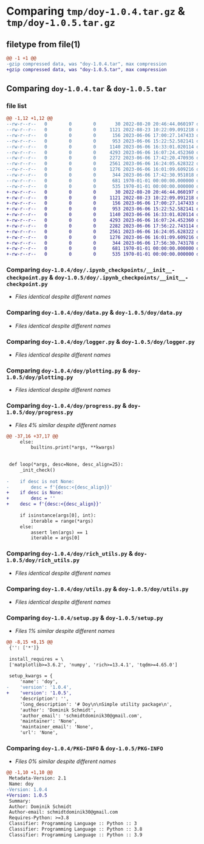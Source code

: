 # Comparing `tmp/doy-1.0.4.tar.gz` & `tmp/doy-1.0.5.tar.gz`

## filetype from file(1)

```diff
@@ -1 +1 @@
-gzip compressed data, was "doy-1.0.4.tar", max compression
+gzip compressed data, was "doy-1.0.5.tar", max compression
```

## Comparing `doy-1.0.4.tar` & `doy-1.0.5.tar`

### file list

```diff
@@ -1,12 +1,12 @@
--rw-r--r--   0        0        0       30 2022-08-20 20:46:44.060197 doy-1.0.4/README.md
--rw-r--r--   0        0        0     1121 2022-08-23 10:22:09.091218 doy-1.0.4/doy/.ipynb_checkpoints/__init__-checkpoint.py
--rw-r--r--   0        0        0      156 2023-06-06 17:00:27.147433 doy-1.0.4/doy/__init__.py
--rw-r--r--   0        0        0      953 2023-06-06 15:22:52.582141 doy-1.0.4/doy/data.py
--rw-r--r--   0        0        0     1140 2023-06-06 16:33:01.020114 doy-1.0.4/doy/logger.py
--rw-r--r--   0        0        0     4293 2023-06-06 16:07:24.452360 doy-1.0.4/doy/plotting.py
--rw-r--r--   0        0        0     2272 2023-06-06 17:42:20.470936 doy-1.0.4/doy/progress.py
--rw-r--r--   0        0        0     2561 2023-06-06 16:24:05.628322 doy-1.0.4/doy/rich_utils.py
--rw-r--r--   0        0        0     1276 2023-06-06 16:01:09.609216 doy-1.0.4/doy/utils.py
--rw-r--r--   0        0        0      344 2023-06-06 17:42:30.951018 doy-1.0.4/pyproject.toml
--rw-r--r--   0        0        0      681 1970-01-01 00:00:00.000000 doy-1.0.4/setup.py
--rw-r--r--   0        0        0      535 1970-01-01 00:00:00.000000 doy-1.0.4/PKG-INFO
+-rw-r--r--   0        0        0       30 2022-08-20 20:46:44.060197 doy-1.0.5/README.md
+-rw-r--r--   0        0        0     1121 2022-08-23 10:22:09.091218 doy-1.0.5/doy/.ipynb_checkpoints/__init__-checkpoint.py
+-rw-r--r--   0        0        0      156 2023-06-06 17:00:27.147433 doy-1.0.5/doy/__init__.py
+-rw-r--r--   0        0        0      953 2023-06-06 15:22:52.582141 doy-1.0.5/doy/data.py
+-rw-r--r--   0        0        0     1140 2023-06-06 16:33:01.020114 doy-1.0.5/doy/logger.py
+-rw-r--r--   0        0        0     4293 2023-06-06 16:07:24.452360 doy-1.0.5/doy/plotting.py
+-rw-r--r--   0        0        0     2282 2023-06-06 17:56:22.743114 doy-1.0.5/doy/progress.py
+-rw-r--r--   0        0        0     2561 2023-06-06 16:24:05.628322 doy-1.0.5/doy/rich_utils.py
+-rw-r--r--   0        0        0     1276 2023-06-06 16:01:09.609216 doy-1.0.5/doy/utils.py
+-rw-r--r--   0        0        0      344 2023-06-06 17:56:30.743178 doy-1.0.5/pyproject.toml
+-rw-r--r--   0        0        0      681 1970-01-01 00:00:00.000000 doy-1.0.5/setup.py
+-rw-r--r--   0        0        0      535 1970-01-01 00:00:00.000000 doy-1.0.5/PKG-INFO
```

### Comparing `doy-1.0.4/doy/.ipynb_checkpoints/__init__-checkpoint.py` & `doy-1.0.5/doy/.ipynb_checkpoints/__init__-checkpoint.py`

 * *Files identical despite different names*

### Comparing `doy-1.0.4/doy/data.py` & `doy-1.0.5/doy/data.py`

 * *Files identical despite different names*

### Comparing `doy-1.0.4/doy/logger.py` & `doy-1.0.5/doy/logger.py`

 * *Files identical despite different names*

### Comparing `doy-1.0.4/doy/plotting.py` & `doy-1.0.5/doy/plotting.py`

 * *Files identical despite different names*

### Comparing `doy-1.0.4/doy/progress.py` & `doy-1.0.5/doy/progress.py`

 * *Files 4% similar despite different names*

```diff
@@ -37,16 +37,17 @@
     else:
         builtins.print(*args, **kwargs)
 
 
 def loop(*args, desc=None, desc_align=25):
     _init_check()
 
-    if desc is not None:
-        desc = f'{desc:<{desc_align}}'
+    if desc is None:
+        desc = ''
+    desc = f'{desc:<{desc_align}}'
 
     if isinstance(args[0], int):
         iterable = range(*args)
     else:
         assert len(args) == 1
         iterable = args[0]
```

### Comparing `doy-1.0.4/doy/rich_utils.py` & `doy-1.0.5/doy/rich_utils.py`

 * *Files identical despite different names*

### Comparing `doy-1.0.4/doy/utils.py` & `doy-1.0.5/doy/utils.py`

 * *Files identical despite different names*

### Comparing `doy-1.0.4/setup.py` & `doy-1.0.5/setup.py`

 * *Files 1% similar despite different names*

```diff
@@ -8,15 +8,15 @@
 {'': ['*']}
 
 install_requires = \
 ['matplotlib>=3.6.2', 'numpy', 'rich>=13.4.1', 'tqdm>=4.65.0']
 
 setup_kwargs = {
     'name': 'doy',
-    'version': '1.0.4',
+    'version': '1.0.5',
     'description': '',
     'long_description': '# Doy\n\nSimple utility package\n',
     'author': 'Dominik Schmidt',
     'author_email': 'schmidtdominik30@gmail.com',
     'maintainer': 'None',
     'maintainer_email': 'None',
     'url': 'None',
```

### Comparing `doy-1.0.4/PKG-INFO` & `doy-1.0.5/PKG-INFO`

 * *Files 0% similar despite different names*

```diff
@@ -1,10 +1,10 @@
 Metadata-Version: 2.1
 Name: doy
-Version: 1.0.4
+Version: 1.0.5
 Summary: 
 Author: Dominik Schmidt
 Author-email: schmidtdominik30@gmail.com
 Requires-Python: >=3.8
 Classifier: Programming Language :: Python :: 3
 Classifier: Programming Language :: Python :: 3.8
 Classifier: Programming Language :: Python :: 3.9
```

